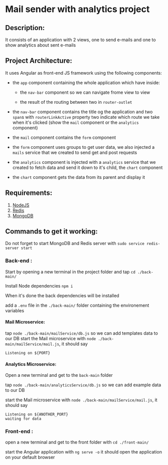 # Mail sender with analytics project

## Description:

It consists of an application with 2 views, one to send e-mails and one to show analytics about sent e-mails


## Project Architecture:
It uses Angular as front-end JS framework using the following components:
* the `app` component containing the whole application which have inside:

    * the `nav-bar` component so we can navigate frome view to view

    * the result of the routing between two in `router-outlet`

* the `nav-bar` component contains the title og the application and two `span`s with `routerLinkActive` property two indicate which route we take when it's clicked (show the `mail` component or the `analytics` component)

* the `mail` component contains the `form` component
* the `form` component uses groups to get user data, we also injected a `mails` service that we created to send get and post requests
* the `analytics` component is injected with a `analytics` service that we created to fetch data and send it down to it's child, the `chart` component
* the `chart` component gets the data from its parent and display it

## Requirements:

1. [NodeJS](https://nodejs.org/en/)
2. [Redis](https://redis.io/)
3. [MongoDB](https://www.mongodb.com/)

## Commands to get it working:

Do not forget to start MongoDB and Redis server with `sudo service redis-server start`
### Back-end :

Start by opening a new terminal in the project folder and tap `cd ./back-main/`

Install Node dependencies `npm i` 

When it's done the back dependencies will be installed

add a `.env` file in the `./back-main/` folder containing the environement variables

#### Mail Microservice:

tap `node ./back-main/mailService/db.js` so we can add templates data to our DB
start the Mail microservice with `node ./back-main/mailService/mail.js`, it should say

`Listening on ${PORT}`

#### Analytics Microservice:

Open a new terminal and get to the `back-main` folder 

tap `node ./back-main/analyticsService/db.js` so we can add example data to our DB

start the Mail microservice with `node ./back-main/mailService/mail.js`, it should say

```
Listening on ${ANOTHER_PORT}
waiting for data
```

### Front-end :

open a new terminal and get to the front folder with `cd ./front-main/`

start the Angular application with `ng serve -o` it should open the application on your default browser


